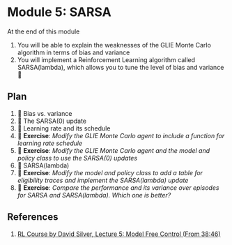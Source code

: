 # Module 5: SARSA

At the end of this module

1. You will be able to explain the weaknesses of the GLIE Monte Carlo algorithm in terms of bias and variance 
2. You will implement a Reinforcement Learning algorithm called SARSA(lambda), which allows you to tune the 
level of bias and variance :tada:

## Plan

1. :movie_camera: Bias vs. variance
2. :movie_camera: The SARSA(0) update
3. :movie_camera: Learning rate and its schedule
4. :pencil: **Exercise**: *Modify the GLIE Monte Carlo agent to include a function for learning rate schedule*
5. :pencil: **Exercise**: *Modify the GLIE Monte Carlo agent and the model and policy class to use the SARSA(0) updates*
6. :movie_camera: SARSA(lambda)
7. :pencil: **Exercise**: *Modify the model and policy class to add a table for eligibility traces and implement the
SARSA(lambda) update*
8. :pencil: **Exercise**: *Compare the performance and its variance over episodes for SARSA and SARSA(lambda).
Which one is better?*

## References

1. [RL Course by David Silver, Lecture 5: Model Free Control (From 38:46)](https://www.youtube.com/watch?v=lfHX2hHRMVQ&t)
